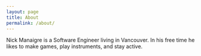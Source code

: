 ```yaml
---
layout: page
title: About
permalink: /about/
---
```


Nick Manaigre is a Software Engineer living in Vancouver. In his free time he likes to make games, play instruments, and stay active. 
